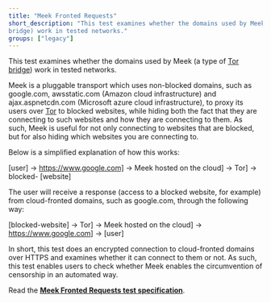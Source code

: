 ```yaml
---
title: "Meek Fronted Requests"
short_description: "This test examines whether the domains used by Meek (a type of Tor
bridge) work in tested networks."
groups: ["legacy"]
---
```


This test examines whether the domains used by Meek (a type of [Tor
bridge](https://bridges.torproject.org/)) work in tested networks.

Meek is a pluggable transport which uses non-blocked domains, such as
google.com, awsstatic.com (Amazon cloud infrastructure) and ajax.aspnetcdn.com
(Microsoft azure cloud infrastructure), to proxy its users over
[Tor](https://www.torproject.org/) to blocked websites, while hiding both the
fact that they are connecting to such websites and how they are connecting to
them. As such, Meek is useful for not only connecting to websites that are
blocked, but for also hiding which websites you are connecting to.

Below is a simplified explanation of how this works:

[user] → https://www.google.com] → Meek hosted on the cloud] → Tor] → blocked-
[website]

The user will receive a response (access to a blocked website, for example) from
cloud-fronted domains, such as google.com, through the following way:

[blocked-website] → Tor] → Meek hosted on the cloud] → https://www.google.com] →
[user]

In short, this test does an encrypted connection to cloud-fronted domains over
HTTPS and examines whether it can connect to them or not. As such, this test
enables users to check whether Meek enables the circumvention of censorship in
an automated way.

Read the **[Meek Fronted Requests test specification](https://github.com/ooni/spec/blob/master/nettests/ts-014-meek-fronted-requests.md)**.
